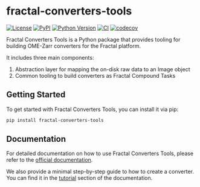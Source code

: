 # fractal-converters-tools

[![License](https://img.shields.io/pypi/l/fractal-converters-tools.svg?color=green)](https://github.com/fractal-analytics-platform/fractal-converters-tools/raw/main/LICENSE)
[![PyPI](https://img.shields.io/pypi/v/fractal-converters-tools.svg?color=green)](https://pypi.org/project/fractal-converters-tools)
[![Python Version](https://img.shields.io/pypi/pyversions/fractal-converters-tools.svg?color=green)](https://python.org)
[![CI](https://github.com/fractal-analytics-platform/fractal-converters-tools/actions/workflows/ci.yml/badge.svg)](https://github.com/fractal-analytics-platform/fractal-converters-tools/actions/workflows/ci.yml)
[![codecov](https://codecov.io/gh/fractal-analytics-platform/fractal-converters-tools/branch/main/graph/badge.svg)](https://codecov.io/gh/fractal-analytics-platform/fractal-converters-tools)

Fractal Converters Tools is a Python package that provides tooling for building OME-Zarr converters for the Fractal platform.

It includes three main components:

1. Abstraction layer for mapping the on-disk raw data to an Image object
2. Common tooling to build converters as Fractal Compound Tasks

## Getting Started

To get started with Fractal Converters Tools, you can install it via pip:

```bash
pip install fractal-converters-tools
```

## Documentation

For detailed documentation on how to use Fractal Converters Tools, please refer to the [official documentation](https://fractal-analytics-platform.github.io/fractal-converters-tools/).

We also provide a minimal step-by-step guide to how to create a converter. You can find it in the [tutorial](https://fractal-analytics-platform.github.io/fractal-converters-tools/stable/tutorial/) section of the documentation.
